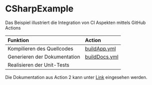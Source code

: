 # CSharpExample

Das Beispiel illustriert die Integration von CI Aspekten mittels GitHub Actions 

| Funktion                     | Action | 
|:-----------------------------|:-------|
| Kompilieren des Quellcodes   | [buildApp.yml](https://github.com/SebastianZug/CSharpExample/blob/master/.github/workflows/buildApp.yml)       |
| Generieren der Dokumentation | [buildDocs.yml](https://github.com/SebastianZug/CSharpExample/blob/master/.github/workflows/buildDocs.yml)       |
| Realisieren der Unit-Tests   |        |

Die Dokumentation aus Action 2 kann unter [Link](https://sebastianzug.github.io/CSharpExample/) eingesehen werden.
 
